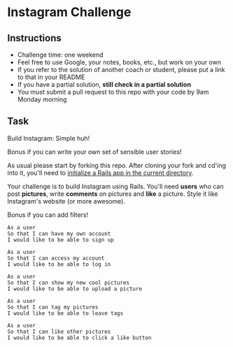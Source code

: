 Instagram Challenge
===================

Instructions
-------
* Challenge time: one weekend
* Feel free to use Google, your notes, books, etc., but work on your own
* If you refer to the solution of another coach or student, please put a link to that in your README
* If you have a partial solution, **still check in a partial solution**
* You must submit a pull request to this repo with your code by 9am Monday morning

Task
-----

Build Instagram: Simple huh!

Bonus if you can write your own set of sensible user stories!

As usual please start by forking this repo. After cloning your fork and cd'ing into it, you'll need to [initialize a Rails app in the current directory](http://blog.jasonmeridth.com/posts/create-rails-application-in-current-directory/).

Your challenge is to build Instagram using Rails. You'll need **users** who can post **pictures**, write **comments** on pictures and **like** a picture. Style it like Instagram's website (or more awesome).

Bonus if you can add filters!

```
As a user
So that I can have my own account
I would like to be able to sign up

As a user
So that I can access my account
I would like to be able to log in

As a user
So that I can show my new cool pictures
I would like to be able to upload a picture

As a user
So that I can tag my pictures
I would like to be able to leave tags

As a user
So that I can like other pictures
I would like to be able to click a like button



```
